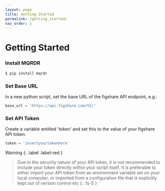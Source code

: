 ```yaml
---
layout: page
title: Getting Started
permalink: /getting_started/
nav_order: 1
---
```


# Getting Started

### Install MQRDR

```bash
$ pip install mqrdr
```

### Set Base URL

In a new python script, set the base URL of the figshare API endpoint, e.g.:

```python
base_url = 'https://api.figshare.com/V2/'
```

### Set API Token

Create a variable entitled 'token' and set this to the value of your figshare API token:

```python
token = 'insertyourtokenhere'
```

Warning
{: .label .label-red }

> Due to the security nature of your API token, it is not recommended to include your token directly within your script itself. It is preferable to either import your API token from an environment variable set on your local computer, or imported from a configuration file that is explicitly kept out of version control etc
> {: .fs-5 }
